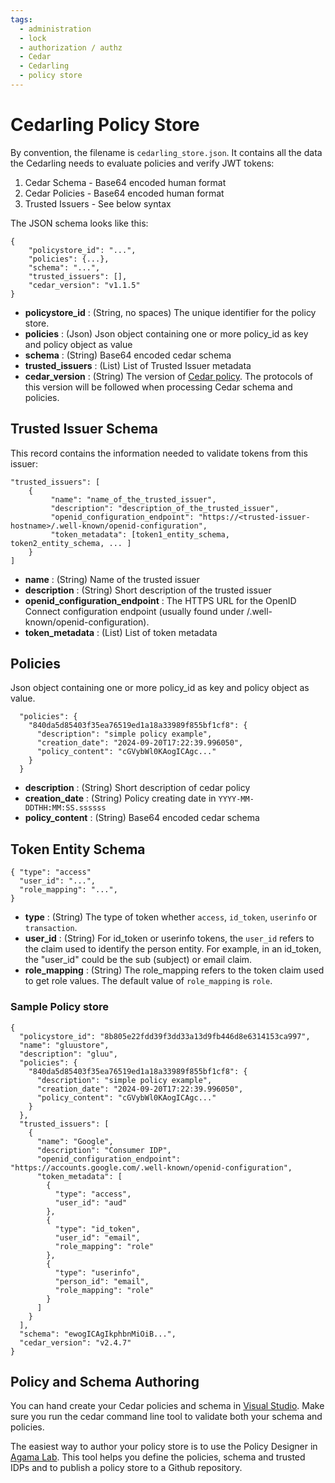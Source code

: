 ```yaml
---
tags:
  - administration
  - lock
  - authorization / authz
  - Cedar
  - Cedarling
  - policy store
---
```


# Cedarling Policy Store

By convention, the filename is `cedarling_store.json`. It contains all the data the 
Cedarling needs to evaluate policies and verify JWT tokens:

1. Cedar Schema - Base64 encoded human format
2. Cedar Policies - Base64 encoded human format
3. Trusted Issuers - See below syntax

The JSON schema looks like this:

```
{
    "policystore_id": "...",
    "policies": {...},
    "schema": "...",
    "trusted_issuers": [],
    "cedar_version": "v1.1.5"
}

```

- **policystore_id** : (String, no spaces) The unique identifier for the policy store.
- **policies** : (Json) Json object containing one or more policy_id as key and policy object as value
- **schema** : (String) Base64 encoded cedar schema
- **trusted_issuers** : (List) List of Trusted Issuer metadata
- **cedar_version** : (String) The version of [Cedar policy](https://docs.cedarpolicy.com/). The protocols of this version will be followed when processing Cedar schema and policies.

## Trusted Issuer Schema

This record contains the information needed to validate tokens from this issuer:

```
"trusted_issuers": [
    {
         "name": "name_of_the_trusted_issuer", 
         "description": "description_of_the_trusted_issuer", 
         "openid_configuration_endpoint": "https://<trusted-issuer-hostname>/.well-known/openid-configuration",
         "token_metadata": [token1_entity_schema, token2_entity_schema, ... ]
    }
]
```

- **name** : (String) Name of the trusted issuer
- **description** : (String) Short description of the trusted issuer
- **openid_configuration_endpoint** : The HTTPS URL for the OpenID Connect configuration endpoint (usually found under /.well-known/openid-configuration).
- **token_metadata** : (List) List of token metadata

## Policies

Json object containing one or more policy_id as key and policy object as value.

```
  "policies": {
    "840da5d85403f35ea76519ed1a18a33989f855bf1cf8": {
      "description": "simple policy example",
      "creation_date": "2024-09-20T17:22:39.996050",
      "policy_content": "cGVybWl0KAogICAgc..."
    }
  }
```

- **description** : (String) Short description of cedar policy
- **creation_date** :  (String) Policy creating date in `YYYY-MM-DDTHH:MM:SS.ssssss`
- **policy_content** : (String) Base64 encoded cedar schema


## Token Entity Schema

```
{ "type": "access"
  "user_id": "...",                   
  "role_mapping": "...",          
}
```

- **type** : (String) The type of token whether `access`, `id_token`, `userinfo` or `transaction`.
- **user_id** : (String) For id_token or userinfo tokens, the `user_id` refers to the claim used to identify the person entity. For example, in an id_token, the "user_id" could be the sub (subject) or email claim.
- **role_mapping** : (String) The role_mapping refers to the token claim used to get role values. The default value of `role_mapping` is `role`.

### Sample Policy store

```
{
  "policystore_id": "8b805e22fdd39f3dd33a13d9fb446d8e6314153ca997",
  "name": "gluustore",
  "description": "gluu",
  "policies": {
    "840da5d85403f35ea76519ed1a18a33989f855bf1cf8": {
      "description": "simple policy example",
      "creation_date": "2024-09-20T17:22:39.996050",
      "policy_content": "cGVybWl0KAogICAgc..."
    }
  },
  "trusted_issuers": [
    {
      "name": "Google",
      "description": "Consumer IDP",
      "openid_configuration_endpoint": "https://accounts.google.com/.well-known/openid-configuration",
      "token_metadata": [
        {
          "type": "access",
          "user_id": "aud"
        },
        {
          "type": "id_token",
          "user_id": "email",
          "role_mapping": "role"
        },
        {
          "type": "userinfo",
          "person_id": "email",
          "role_mapping": "role"
        }
      ]
    }
  ],
  "schema": "ewogICAgIkphbnMiOiB...",
  "cedar_version": "v2.4.7"
}
```


## Policy and Schema Authoring

You can hand create your Cedar policies and schema in 
[Visual Studio](https://marketplace.visualstudio.com/items?itemName=cedar-policy.vscode-cedar). 
Make sure you run the cedar command line tool to validate both your schema and policies. 

The easiest way to author your policy store is to use the Policy Designer in 
[Agama Lab](https://cloud.gluu.org/agama-lab). This tool helps you define the policies, schema and
trusted IDPs and to publish a policy store to a Github repository.
